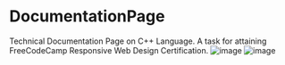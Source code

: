 # DocumentationPage
Technical Documentation Page on C++ Language. A task for attaining FreeCodeCamp Responsive Web Design Certification.
![image](https://github.com/Soumya2602/DocumentationPage/assets/102344162/250c2d7e-8bbd-48a7-9d80-464636f62aa5)
![image](https://github.com/Soumya2602/DocumentationPage/assets/102344162/6b72eadd-0b7d-4f41-8394-d829675f8c17)
